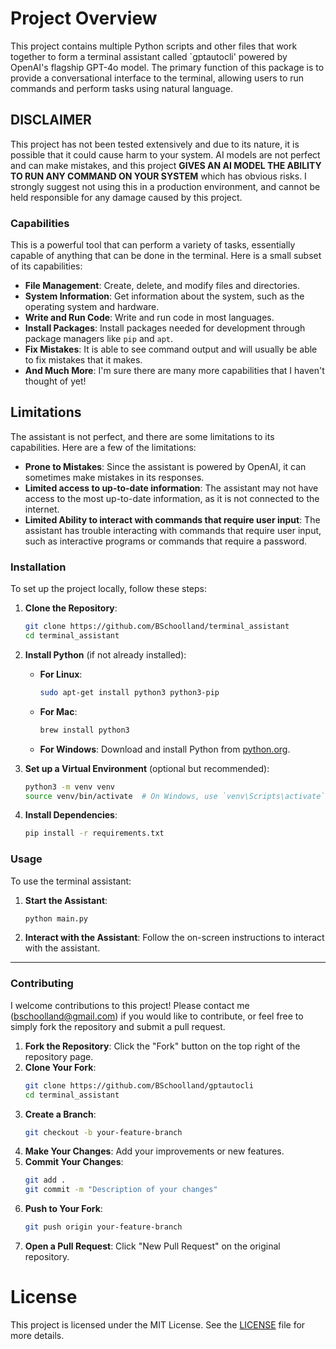 # Project Overview

This project contains multiple Python scripts and other files that work together to form a terminal assistant called `gptautocli' powered by OpenAI's flagship GPT-4o model. The primary function of this package is to provide a conversational interface to the terminal, allowing users to run commands and perform tasks using natural language. 

## DISCLAIMER
This project has not been tested extensively and due to its nature, it is possible that it could cause harm to your system. AI models are not perfect and can make mistakes, and this project **GIVES AN AI MODEL THE ABILITY TO RUN ANY COMMAND ON YOUR SYSTEM** which has obvious risks. I strongly suggest not using this in a production environment, and cannot be held responsible for any damage caused by this project.


### Capabilities

This is a powerful tool that can perform a variety of tasks, essentially capable of anything that can be done in the terminal. Here is a small subset of its capabilities:
- **File Management**: Create, delete, and modify files and directories.
- **System Information**: Get information about the system, such as the operating system and hardware.
- **Write and Run Code**: Write and run code in most languages.
- **Install Packages**: Install packages needed for development through package managers like `pip` and `apt`.
- **Fix Mistakes**: It is able to see command output and will usually be able to fix mistakes that it makes.
- **And Much More**: I'm sure there are many more capabilities that I haven't thought of yet!

## Limitations
The assistant is not perfect, and there are some limitations to its capabilities. Here are a few of the limitations:
- **Prone to Mistakes**: Since the assistant is powered by OpenAI, it can sometimes make mistakes in its responses.
- **Limited access to up-to-date information**: The assistant may not have access to the most up-to-date information, as it is not connected to the internet.
- **Limited Ability to interact with commands that require user input**: The assistant has trouble interacting with commands that require user input, such as interactive programs or commands that require a password. 

### Installation

To set up the project locally, follow these steps:

1. **Clone the Repository**:
    ```bash
    git clone https://github.com/BSchoolland/terminal_assistant
    cd terminal_assistant
    ```

2. **Install Python** (if not already installed):
    - **For Linux**:
        ```bash
        sudo apt-get install python3 python3-pip
        ```
    - **For Mac**:
        ```bash
        brew install python3
        ```
    - **For Windows**:
        Download and install Python from [python.org](https://www.python.org/).

3. **Set up a Virtual Environment** (optional but recommended):
    ```bash
    python3 -m venv venv
    source venv/bin/activate  # On Windows, use `venv\Scripts\activate`
    ```

4. **Install Dependencies**:
    ```bash
    pip install -r requirements.txt
    ```

### Usage

To use the terminal assistant:

1. **Start the Assistant**:
    ```bash
    python main.py
    ```

2. **Interact with the Assistant**:
    Follow the on-screen instructions to interact with the assistant.

---

### Contributing

I welcome contributions to this project! Please contact me (bschoolland@gmail.com) if you would like to contribute, or feel free to simply fork the repository and submit a pull request.

1. **Fork the Repository**: Click the "Fork" button on the top right of the repository page.
2. **Clone Your Fork**:
    ```bash
    git clone https://github.com/BSchoolland/gptautocli
    cd terminal_assistant
    ```
3. **Create a Branch**:
    ```bash
    git checkout -b your-feature-branch
    ```
4. **Make Your Changes**: Add your improvements or new features.
5. **Commit Your Changes**:
    ```bash
    git add .
    git commit -m "Description of your changes"
    ```
6. **Push to Your Fork**:
    ```bash
    git push origin your-feature-branch
    ```
7. **Open a Pull Request**: Click "New Pull Request" on the original repository.

# License

This project is licensed under the MIT License. See the [LICENSE](LICENSE) file for more details.